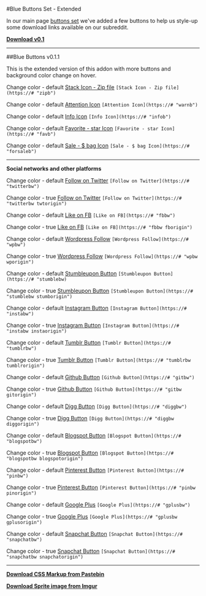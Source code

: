 #Blue Buttons Set - Extended

In our main page [buttons set](https://www.reddit.com/r/CamgirlLiveEditor/wiki/buttons) we've added a few buttons  to help us style-up some download links available on our subreddit.


**[Download v0.1](/r/CamgirlLiveEditor/wiki/buttons#wiki_.2B.2Bblue_set_resources)**

***

##Blue Buttons v0.1.1

This is the extended version of this addon with more buttons and background color change on hover.

Change color - default [Stack Icon - Zip file](https://# "zipb") 
`[Stack Icon - Zip file](https://# "zipb")`

Change color - default [Attention Icon](https://# "warnb") 
`[Attention Icon](https://# "warnb")`

Change color - default [Info Icon](https://# "infob") 
`[Info Icon](https://# "infob")`

Change color - default [Favorite - star Icon](https://# "favb") 
`[Favorite - star Icon](https://# "favb")`

Change color - default [Sale - $ bag Icon](https://# "forsaleb") 
`[Sale - $ bag Icon](https://# "forsaleb")`

***

**Social networks and other platforms**

Change color - default [Follow on Twitter](https://twitter.com/CSSMFC "twitterbw") 
`[Follow on Twitter](https://# "twitterbw")`

Change color - true [Follow on Twitter](https://twitter.com/CSSMFC "twitterbw twtorigin") 
`[Follow on Twitter](https://# "twitterbw twtorigin")`

Change color - default [Like on FB](https://www.facebook.com/no1adultwebdesign/ "fbbw") 
`[Like on FB](https://# "fbbw")`

Change color - true [Like on FB](https://www.facebook.com/no1adultwebdesign/ "fbbw fborigin") 
`[Like on FB](https://# "fbbw fborigin")`

Change color - default [Wordpress Follow](https://# "wpbw") 
`[Wordpress Follow](https://# "wpbw")`

Change color - true [Wordpress Follow](https://# "wpbw wporigin") 
`[Wordpress Follow](https://# "wpbw wporigin")`


Change color - default [Stumbleupon Button](https://# "stumblebw") 
`[Stumbleupon Button](https://# "stumblebw)`

Change color - true [Stumbleupon Button](https://# "stumblebw stumborigin") 
`[Stumbleupon Button](https://# "stumblebw stumborigin")`

Change color - default [Instagram Button](https://# "instabw") 
`[Instagram Button](https://# "instabw")`

Change color - true [Instagram Button](https://# "instabw instaorigin") 
`[Instagram Button](https://# "instabw instaorigin")`

Change color - default [Tumblr Button](https://yourcamgirleditor.tumblr.com/ "tumblrbw") 
`[Tumblr Button](https://# "tumblrbw")`

Change color - true [Tumblr Button](https://yourcamgirleditor.tumblr.com/ "tumblrbw tumblrorigin") 
`[Tumblr Button](https://# "tumblrbw tumblrorigin")`

Change color - default [Github Button](https://# "gitbw") 
`[Github Button](https://# "gitbw")`

Change color - true [Github Button](https://# "gitbw gitorigin") 
`[Github Button](https://# "gitbw gitorigin")`

Change color - default [Digg Button](https://# "diggbw") 
`[Digg Button](https://# "diggbw")`

Change color - true [Digg Button](https://# "diggbw diggorigin") 
`[Digg Button](https://# "diggbw diggorigin")`

Change color - default [Blogspot Button](https://# "blogspotbw") 
`[Blogspot Button](https://# "blogspotbw")`

Change color - true [Blogspot Button](https://# "blogspotbw blogspotorigin") 
`[Blogspot Button](https://# "blogspotbw blogspotorigin")`

Change color - default [Pinterest Button](https://# "pinbw") 
`[Pinterest Button](https://# "pinbw")`

Change color - true [Pinterest Button](https://# "pinbw pinorigin") 
`[Pinterest Button](https://# "pinbw pinorigin")`

Change color - default [Google Plus](https://plus.google.com/u/0/communities/116131155335403761882 "gplusbw") 
`[Google Plus](https://# "gplusbw")`

Change color - true [Google Plus](https://plus.google.com/u/0/communities/116131155335403761882 "gplusbw gplusorigin") 
`[Google Plus](https://# "gplusbw gplusorigin")`

Change color - default [Snapchat Button](https://# "snapchatbw") 
`[Snapchat Button](https://# "snapchatbw")`

Change color - true [Snapchat Button](https://# "snapchatbw snapchatorigin") 
`[Snapchat Button](https://# "snapchatbw snapchatorigin")`

***
**[Download CSS Markup from Pastebin](https://pastebin.com/Jwc9dTS1 "zipb")**

**[Download Sprite image from Imgur](https://i.imgur.com/sfNSGIv.png "photo")**
